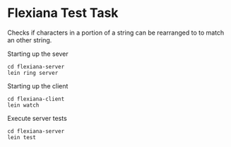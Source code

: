 # Flexiana Test Task

Checks if characters in a portion of a string can be rearranged to to match an other string.

Starting up the sever

```
cd flexiana-server
lein ring server
```

Starting up the client

```
cd flexiana-client
lein watch
```

Execute server tests

```
cd flexiana-server
lein test
```